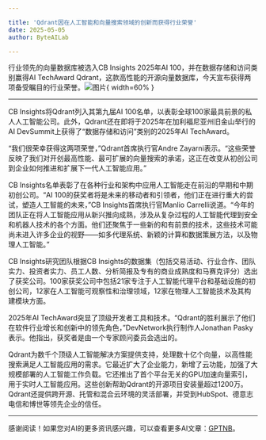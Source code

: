 ```yaml
---

title: 'Qdrant因在人工智能和向量搜索领域的创新而获得行业荣誉'
date: 2025-05-05
author: ByteAILab

---
```


行业领先的向量数据库被选入CB Insights 2025年AI 100，并在数据存储和访问类别赢得AI TechAward
Qdrant，这款高性能的开源向量数据库，今天宣布获得两项备受瞩目的行业荣誉。![图片](https://ai-techpark.com/wp-content/uploads/Qdrant-Rec.jpg){ width=60% }

---
CB Insights将Qdrant列入其第九届AI 100名单，以表彰全球100家最具前景的私人人工智能公司。此外，Qdrant还在即将于2025年在加利福尼亚州旧金山举行的AI DevSummit上获得了“数据存储和访问”类别的2025年AI TechAward。

“我们很荣幸获得这两项荣誉，”Qdrant首席执行官Andre Zayarni表示。“这些荣誉反映了我们对开创最高性能、最可扩展的向量搜索的承诺，这正在改变从初创公司到企业如何推进和扩展下一代人工智能应用。”

CB Insights名单表彰了在各种行业和架构中应用人工智能走在前沿的早期和中期初创公司。“AI 100的获奖者将是未来的移动者和引领者，他们正在进行重大的尝试，塑造人工智能的未来，”CB Insights首席执行官Manlio Carrelli说道。“今年的团队正在将人工智能应用从新兴推向成熟，涉及从复杂过程的人工智能代理到安全和机器人技术的各个方面。他们还聚焦于一些新的和有前景的技术，这些技术可能尚未进入许多企业的视野——如多代理系统、新颖的计算和数据策展方法，以及物理人工智能。”

CB Insights研究团队根据CB Insights的数据集（包括交易活动、行业合作、团队实力、投资者实力、员工人数、分析简报及专有的商业成熟度和马赛克评分）选出了获奖公司。100家获奖公司中包括21家专注于人工智能代理平台和基础设施的初创公司，12家在人工智能可观察性和治理领域，12家在物理人工智能技术及其构建模块方面。

2025年AI TechAward突显了顶级开发者工具和技术。“Qdrant的胜利展示了他们在软件行业增长和创新中的领先角色，”DevNetwork执行制作人Jonathan Pasky表示。他指出，获奖者是由一个专家顾问委员会选出的。

Qdrant为数千个顶级人工智能解决方案提供支持，处理数十亿个向量，以高性能搜索满足人工智能应用的需求。它最近扩大了企业能力，新增了云功能，加强了大规模部署的人工智能工作负载。它还推出了首个平台无关的GPU加速向量索引，用于实时人工智能应用。这些创新帮助Qdrant的开源项目安装量超过1200万。Qdrant还提供跨开源、托管和混合云环境的灵活部署，并受到HubSpot、德意志电信和博世等领先企业的信任。

---
感谢阅读！如果您对AI的更多资讯感兴趣，可以查看更多AI文章：[GPTNB](https://gptnb.com)。